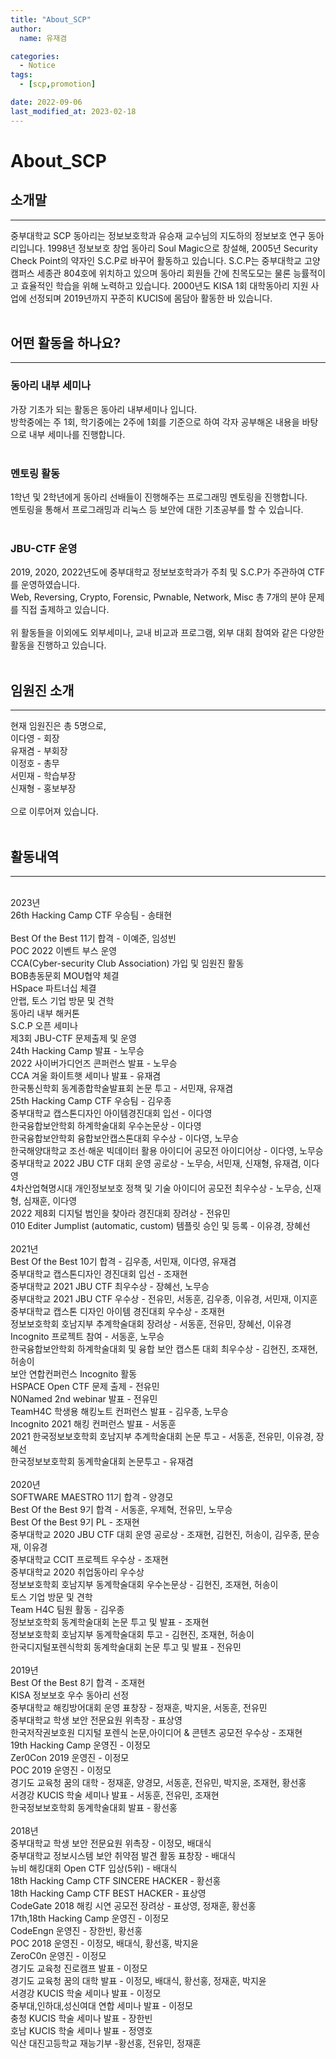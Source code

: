 ```yaml
---
title: "About_SCP"
author:
  name: 유재겸

categories:
  - Notice
tags:
  - [scp,promotion] 

date: 2022-09-06
last_modified_at: 2023-02-18
---
```

# About_SCP


## 소개말
***
중부대학교 SCP 동아리는 정보보호학과 유승재 교수님의 지도하의 정보보호 연구 동아리입니다. 1998년 정보보호 창업 동아리 Soul Magic으로 창설해, 2005년 Security Check Point의 약자인 S.C.P로 바꾸어 활동하고 있습니다. S.C.P는 중부대학교 고양캠퍼스 세종관 804호에 위치하고 있으며 동아리 회원들 간에 친목도모는 물론 능률적이고 효율적인 학습을 위해 노력하고 있습니다. 2000년도 KISA 1회 대학동아리 지원 사업에 선정되며 2019년까지 꾸준히 KUCIS에 몸담아 활동한 바 있습니다.
<br><br>

## 어떤 활동을 하나요?
***
### 동아리 내부 세미나
가장 기초가 되는 활동은 동아리 내부세미나 입니다.<br>
방학중에는 주 1회, 학기중에는 2주에 1회를 기준으로 하여 각자 공부해온 내용을 바탕으로 내부 세미나를 진행합니다.<br>
<span style="color:red">
<br>
### 멘토링 활동
1학년 및 2학년에게 동아리 선배들이 진행해주는 프로그래밍 멘토링을 진행합니다.<br>
멘토링을 통해서 프로그래밍과 리눅스 등 보안에 대한 기초공부를 할 수 있습니다.<br>
<span style="color:red">
<br>
### JBU-CTF 운영
2019, 2020, 2022년도에 중부대학교 정보보호학과가 주최 및 S.C.P가 주관하여 CTF를 운영하였습니다.<br>
Web, Reversing, Crypto, Forensic, Pwnable, Network, Misc 총 7개의 분야 문제를 직접 출제하고 있습니다.<br>
<br>
위 활동들을 이외에도 외부세미나, 교내 비교과 프로그램, 외부 대회 참여와 같은 다양한 활동을 진행하고 있습니다.
<br><br>
  
## 임원진 소개
***
현재 임원진은 총 5명으로,
<br>
이다영 - 회장<br>
유재겸 - 부회장<br>
이정호 - 총무<br>
서민재 - 학습부장<br>
신재형 - 홍보부장<br>
<br>
으로 이루어져 있습니다.
<br><br>

## 활동내역
***

<br>
2023년
<br>
26th Hacking Camp CTF 우승팀 - 송태현<br>
<br>
Best Of the Best 11기 합격 - 이예준, 임성빈<br>
POC 2022 이벤트 부스 운영<br>
CCA(Cyber-security Club Association) 가입 및 임원진 활동<br>
BOB총동문회 MOU협약 체결<br>
HSpace 파트너십 체결<br>
안랩, 토스 기업 방문 및 견학<br>
동아리 내부 해커톤<br>
S.C.P 오픈 세미나<br>
제3회 JBU-CTF 문제출제 및 운영<br>
24th Hacking Camp 발표 - 노무승<br>
2022 사이버가디언즈 콘퍼런스 발표 - 노무승<br>
CCA 겨울 화이트햇 세미나 발표 - 유재겸<br>
한국통신학회 동계종합학술발표회 논문 투고 - 서민재, 유재겸<br>
25th Hacking Camp CTF 우승팀 - 김우종<br>
중부대학교 캡스톤디자인 아이템경진대회 입선 - 이다영<br>
한국융합보안학회 하계학술대회 우수논문상 - 이다영<br>
한국융합보안학회 융합보안캡스톤대회 우수상 - 이다영, 노무승<br>
한국해양대학교 조선·해운 빅데이터 활용 아이디어 공모전 아이디어상 - 이다영, 노무승<br>
중부대학교 2022 JBU CTF 대회 운영 공로상 - 노무승, 서민재, 신재형, 유재겸, 이다영<br>
4차산업혁명시대 개인정보보호 정책 및 기술 아이디어 공모전 최우수상 - 노무승, 신재형, 심재훈, 이다영<br>
2022 제8회 디지털 범인을 찾아라 경진대회 장려상 - 전유민<br>
010 Editer Jumplist (automatic, custom) 템플릿 승인 및 등록 - 이유경, 장혜선<br>
<br>
2021년
<br>
Best Of the Best 10기 합격 - 김우종, 서민재, 이다영, 유재겸<br>
중부대학교 캡스톤디자인 경진대회 입선 - 조재현<br>
중부대학교 2021 JBU CTF 최우수상 - 장혜선, 노무승<br>
중부대학교 2021 JBU CTF 우수상 - 전유민, 서동훈, 김우종, 이유경, 서민재, 이지훈<br>
중부대학교 캡스톤 디자인 아이템 경진대회 우수상 - 조재현<br>
정보보호학회 호남지부 추계학술대회 장려상 - 서동훈, 전유민, 장혜선, 이유경<br>
Incognito 프로젝트 참여 - 서동훈, 노무승<br>
한국융합보안학회 하계학술대회 및 융합 보안 캡스톤 대회 최우수상 - 김현진, 조재현, 허송이<br>
보안 연합컨퍼런스 Incognito 활동<br>
HSPACE Open CTF 문제 출제 - 전유민<br>
N0Named 2nd webinar 발표 - 전유민<br>
TeamH4C 학생용 해킹노트 컨퍼런스 발표 - 김우종, 노무승<br>
Incognito 2021 해킹 컨퍼런스 발표 - 서동훈<br>
2021 한국정보보호학회 호남지부 추계학술대회 논문 투고 - 서동훈, 전유민, 이유경, 장혜선<br>
한국정보보호학회 동계학술대회 논문투고 - 유재겸<br>
<br>
2020년
<br>
SOFTWARE MAESTRO 11기 합격 - 양경모<br>
Best Of the Best 9기 합격 - 서동훈, 우제혁, 전유민, 노무승<br>
Best Of the Best 9기 PL - 조재현<br>
중부대학교 2020 JBU CTF 대회 운영 공로상 - 조재현, 김현진, 허송이, 김우종, 문승재, 이유경<br>
중부대학교 CCIT 프로젝트 우수상 - 조재현<br>
중부대학교 2020 취업동아리 우수상<br>
정보보호학회 호남지부 동계학술대회 우수논문상 - 김현진, 조재현, 허송이<br>
토스 기업 방문 및 견학<br>
Team H4C 팀원 활동 - 김우종<br>
정보보호학회 동계학술대회 논문 투고 및 발표 - 조재현<br>
정보보호학회 호남지부 동계학술대회 투고 - 김현진, 조재현, 허송이<br>
한국디지털포렌식학회 동계학술대회 논문 투고 및 발표 - 전유민<br>
<br>
2019년
<br>
Best Of the Best 8기 합격 - 조재현<br>
KISA 정보보호 우수 동아리 선정<br>
중부대학교 해킹방어대회 운영 표창장 - 정재훈, 박지윤, 서동훈, 전유민<br>
중부대학교 학생 보안 전문요원 위촉장 - 표상영<br>
한국저작권보호원 디지털 포렌식 논문,아이디어 & 콘텐츠 공모전 우수상 - 조재현<br>
19th Hacking Camp 운영진 - 이정모<br>
Zer0Con 2019 운영진 - 이정모<br>
POC 2019 운영진 - 이정모<br>
경기도 교육청 꿈의 대학 - 정재훈, 양경모,
서동훈, 전유민, 박지윤, 조재현, 황선홍<br>
서경강 KUCIS 학술 세미나 발표 - 서동훈, 전유민, 조재현<br>
한국정보보호학회 동계학술대회 발표 - 황선홍<br>
<br>
2018년
<br>
중부대학교 학생 보안 전문요원 위촉장 - 이정모, 배대식<br>
중부대학교 정보시스템 보안 취약점 발견 활동 표창장 - 배대식<br>
뉴비 해킹대회 Open CTF 입상(5위) - 배대식<br>
18th Hacking Camp CTF SINCERE HACKER - 황선홍<br>
18th Hacking Camp CTF BEST HACKER - 표상영<br>
CodeGate 2018 해킹 시연 공모전 장려상 - 표상영, 정재훈, 황선홍<br>
17th,18th Hacking Camp 운영진 - 이정모<br>
CodeEngn 운영진 - 장한빈, 황선홍<br>
POC 2018 운영진 - 이정모, 배대식, 황선홍, 박지윤<br>
ZeroC0n 운영진 - 이정모<br>
경기도 교육청 진로캠프 발표 - 이정모<br>
경기도 교육청 꿈의 대학 발표 - 이정모, 배대식, 황선홍, 정재훈, 박지윤<br>
서경강 KUCIS 학술 세미나 발표 - 이정모<br>
중부대,인하대,성신여대 연합 세미나 발표 - 이정모<br>
충청 KUCIS 학술 세미나 발표 - 장한빈<br>
호남 KUCIS 학술 세미나 발표 - 정영호<br>
익산 대진고등학교 재능기부 -황선홍, 전유민, 정재훈<br>
<br>
